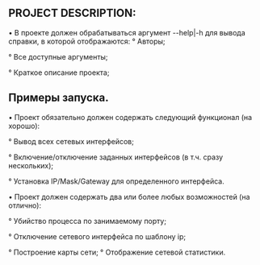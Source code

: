 PROJECT DESCRIPTION:  
---
• В проекте должен обрабатываться аргумент --help|-h для вывода справки, в которой отображаются:
  ° Авторы;
  
  ° Все доступные аргументы;  
  
  ° Краткое описание проекта;  
  
  Примеры запуска.  
  ---
  • Проект обязательно должен содержать следующий функционал (на хорошо): 
  
  ° Вывод всех сетевых интерфейсов; 
  
  ° Включение/отключение заданных интерфейсов (в т.ч. сразу нескольких); 
  
  ° Установка IP/Mask/Gateway для определенного интерфейса. 
  
  
  
  • Проект должен содержать два или более любых возможностей (на отлично): 
  
  ° Убийство процесса по занимаемому порту; 
  
  ° Отключение сетевого интерфейса по шаблону ip; 
  
  ° Построение карты сети; ° Отображение сетевой статистики.
